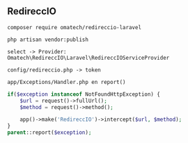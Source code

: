 ## RedireccIO


```composer require omatech/redireccio-laravel```

```php artisan vendor:publish```

```select -> Provider: Omatech\RedireccIO\Laravel\RedireccIOServiceProvider```

```config/redireccio.php -> token```

```app/Exceptions/Handler.php en report()```
```php
if($exception instanceof NotFoundHttpException) {
    $url = request()->fullUrl();
    $method = request()->method();

    app()->make('RedireccIO')->intercept($url, $method);
}
parent::report($exception);
```
